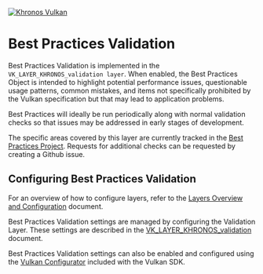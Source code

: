 <!-- markdownlint-disable MD041 -->
<!-- Copyright 2015-2021 LunarG, Inc. -->
[![Khronos Vulkan][1]][2]

[1]: https://vulkan.lunarg.com/img/Vulkan_100px_Dec16.png "https://www.khronos.org/vulkan/"
[2]: https://www.khronos.org/vulkan/

# Best Practices Validation

Best Practices Validation is implemented in the `VK_LAYER_KHRONOS_validation layer`. When enabled, the Best Practices Object is
intended to highlight potential performance issues, questionable usage patterns, common mistakes, and items not specifically prohibited
by the Vulkan specification but that may lead to application problems.

Best Practices will ideally be run periodically along with normal validation checks so that issues may be addressed in early stages of development.

The specific areas covered by this layer are currently tracked in the
[Best Practices Project](https://github.com/KhronosGroup/Vulkan-ValidationLayers/projects/1).
Requests for additional checks can be requested by creating a Github issue.

## Configuring Best Practices Validation

For an overview of how to configure layers, refer to the [Layers Overview and Configuration](https://vulkan.lunarg.com/doc/sdk/latest/windows/layer_configuration.html) document.

Best Practices Validation settings are managed by configuring the Validation Layer. These settings are described in the
[VK_LAYER_KHRONOS_validation](https://vulkan.lunarg.com/doc/sdk/latest/windows/khronos_validation_layer.html#user-content-layer-details) document.

Best Practices Validation settings can also be enabled and configured using the [Vulkan Configurator](https://vulkan.lunarg.com/doc/sdk/latest/windows/vkconfig.html) included with the Vulkan SDK.
